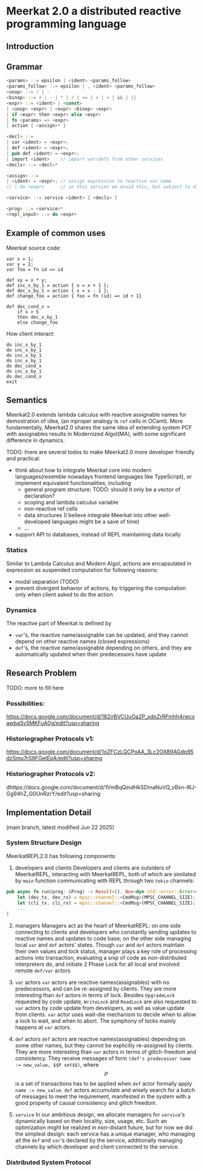 # Meerkat 2.0 a distributed reactive programming language 
## Introduction

## Grammar
```rust
<params> ::= epsilon | <ident> <params_follow>
<params_follow> ::= epsilon | , <ident> <params_follow>
<unop> ::= ! | - 
<binop> ::= + | - | * | / | == | < | > | && | ||
<expr> ::= <ident> | <const> 
| <unop> <expr> | <expr> <binop> <expr>
| if <expr> then <expr> else <expr>
| fn <params> => <expr>
| action { <assign>* }

<decl> ::=
| var <ident> = <expr>;
| def <ident> = <expr>;
| pub def <ident> = <expr>;
| import <ident>    // import var/defs from other services
<decls> ::= <decl>*

<assign> ::= 
| <ident> = <expr>; // assign expression to reactive var name 
// | do <expr>      // in this version we avoid this, but subject to discussion

<service> ::= service <ident> { <decls> }

<prog> ::= <service>*
<repl_input> ::= do <expr>
```

## Example of common uses 
Meerkat source code:
``` 
var x = 1;
var y = 2;
var foo = fn id => id

def xy = x * y;
def inc_x_by_1 = action { x = x + 1 };
def dec_x_by_1 = action { x = x - 1 };
def change_foo = action { foo = fn (id) => id + 1}

def dec_cond_x = 
    if x > 5 
    then dec_x_by_1
    else change_foo

```

How client interact:
```
do inc_x_by_1
do inc_x_by_1
do inc_x_by_1
do inc_x_by_1
do dec_cond_x
do inc_x_by_1
do dec_cond_x
exit
```

## Semantics
Meerkat2.0 extends lambda calculus with reactive assignable names for demostration of idea, (an inproper analogy is ```ref``` cells in OCaml). More fundamentally, Meerkat2.0 shares the same idea of extending system PCF with assignables results in Modernized Algol(MA), with some significant difference in dynamics.

TODO:
there are several todos to make Meerkat2.0 more developer friendly and practical:
- think about how to integrate Meerkat core into modern languages(resemble nowadays frontend languages like TypeScript), or implement equivalent functionalities, including
    - general program structure: TODO: should it only be a vector of declaration?
    - scoping and lambda calculus variable
    - non-reactive ref cells
    - data structures (I believe integrate Meerkat into other well-developed languages might be a save of time)
    - ...
- support API to databases, instead of REPL maintaining data locally

### Statics
Similar to Lambda Calculus and Modern Algol, actions are encapsulated in expression as suspended computation for following reasons:
- modal separation (TODO)
- prevent divergent behavior of actions, by triggering the computation only when client asked to do the action

### Dynamics
The reactive part of Meerkat is defined by 
- ```var```'s, the reactive name/assignable can be updated, and they cannot depend on other reactive names (closed expressions)
- ```def```'s, the reactive name/assignable depending on others, and they are automatically updated when their predecessors have update

## Research Problem
TODO: more to fill here
### Possibilities: 
https://docs.google.com/document/d/182irBVCUuOa2P_xdoZrRFmhh4necxawbaSv5MKFuA0g/edit?usp=sharing

### Historiographer Protocols v1: 
https://docs.google.com/document/d/1oZFCzLQCPoAA_3Lc2OX89AGdp95dzSmu7rS9FGetEpA/edit?usp=sharing

### Historiographer Protocols v2: 
dhttps://docs.google.com/document/d/1VmBqQindHkSDmaNuVQ_vBsn-lRJ-Gg94hZ_G0UnRzrY/edit?usp=sharing


## Implementation Detail
(main branch, latest modified Jun 22 2025)
### System Structure Design
MeerkatREPL2.0 has following components:
1. developers and clients
Developers and clients are outsiders of MeerkatREPL, interacting with MeerkatREPL, both of which are similated by ```main``` function communicating with REPL through two ```tokio``` channels:
```rust
pub async fn run(prog: &Prog) -> Result<(), Box<dyn std::error::Error>> {
    let (dev_tx, dev_rx) = mpsc::channel::<CmdMsg>(MPSC_CHANNEL_SIZE);
    let (cli_tx, cli_rx) = mpsc::channel::<CmdMsg>(MPSC_CHANNEL_SIZE);
    ...
}
```

2. managers
Managers act as the heart of MeerkatREPL: on one side connecting to clients and developers who constantly sending updates to reactive names and updates to code base; on the other side managing local ```var``` and ```def``` actors' states. Though ```var``` and ```def``` actors maintain their own values and lock status, manager plays a key role of processing actions into transaction, evaluating a snip of code as non-distributed interpreters do, and initiate 2 Phase Lock for all local and involved remote ```def/var``` actors

3. ```var``` actors
```var``` actors are reactive names(assignables) with no predecessors, and can be re-assigned by clients. They are more interesting than ```def``` actors in terms of lock. Besides ```UpgradeLock``` requested by code update, ```WriteLock``` and ```ReadLock``` are also requested to ```var``` actors by code update from developers, as well as value update from clients. ```var``` actor uses wait-die mechanism to decide when to allow a lock to wait, and when to abort. The symphony of locks mainly happens at ```var``` actors.

4. ```def``` actors
```def``` actors are reactive names(assignables) depending on some other names, but they cannot be explicitly re-assigned by clients. They are more interesting than ```var``` actors in terms of glitch-freedom and consistency. They receive messages of form ```(def's predecessor name := new_value, $$P set$$)```, where $$P$$ is a set of transactions has to be applied when ```def``` actor formally apply ```name := new_value```. ```def``` actors accumulate and wisely search for a batch of messages to meet the requirement, manifested in the system with a good property of causal consistency and glitch freedom.

5. ```service```
In our ambitious design, we allocate managers for ```service```'s dynamically based on their locality, size, usage, etc. Such an optimization might be realized in non-distant future, but for now we did the simplest design:
each service has a unique manager, who managing all the ```def``` and ```var```'s declared by the service, additionally managing channels by which developer and client connected to the service.


### Distributed System Protocol



